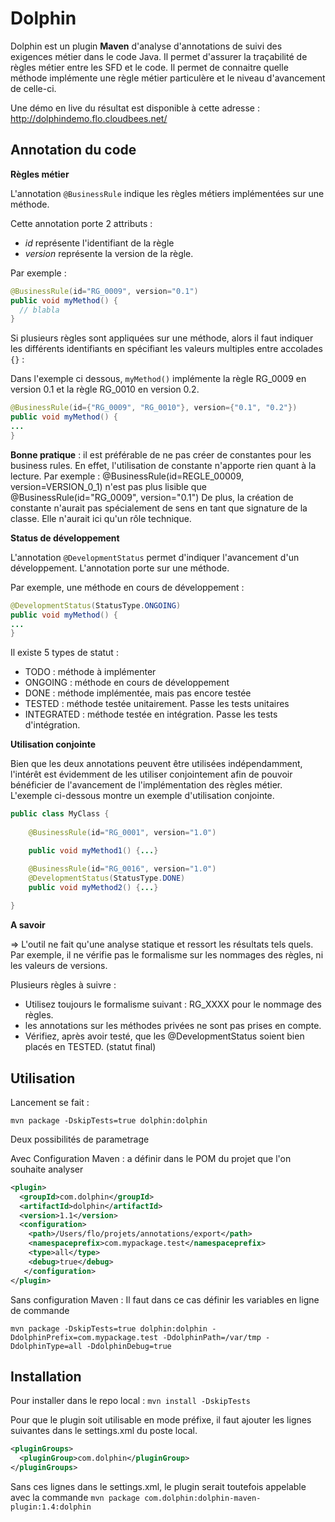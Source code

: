 Dolphin
=======

Dolphin est un plugin **Maven** d'analyse d'annotations de suivi des exigences métier dans le code Java.
Il permet d'assurer la traçabilité de règles métier entre les SFD et le code. Il permet de connaitre quelle méthode implémente une règle métier particulère et le niveau d'avancement de celle-ci.

Une démo en live du résultat est disponible à cette adresse : http://dolphindemo.flo.cloudbees.net/

Annotation du code
------------------

**Règles métier** 

L'annotation ```@BusinessRule``` indique les règles métiers implémentées sur une méthode.

Cette annotation porte 2 attributs :

- _id_ représente l'identifiant de la règle
- _version_ représente la version de la règle.

Par exemple :
```java
@BusinessRule(id="RG_0009", version="0.1")
public void myMethod() {
  // blabla
}
```

Si plusieurs règles sont appliquées sur une méthode, alors il faut indiquer les différents
identifiants en spécifiant les valeurs multiples entre accolades `{}` :

Dans l'exemple ci dessous, ```myMethod()``` implémente la règle RG_0009 en version 0.1 et la
règle RG_0010 en version 0.2.

```java
@BusinessRule(id={"RG_0009", "RG_0010"}, version={"0.1", "0.2"})
public void myMethod() {
...
}
```

**Bonne pratique** : il est préférable de ne pas créer de constantes pour les business
rules. En effet, l'utilisation de constante n'apporte rien quant à la lecture. Par exemple :
@BusinessRule(id=REGLE_00009, version=VERSION_0_1) n'est pas plus lisible que
@BusinessRule(id="RG_0009", version="0.1") De plus, la création de constante n'aurait pas
spécialement de sens en tant que signature de la classe. Elle n'aurait ici qu'un rôle technique.

**Status de développement**

L'annotation ```@DevelopmentStatus``` permet d'indiquer l'avancement d'un développement.
L'annotation porte sur une méthode.

Par exemple, une méthode en cours de développement :

```java
@DevelopmentStatus(StatusType.ONGOING)
public void myMethod() {
...    
}
```

Il existe 5 types de statut : 

* TODO : méthode à implémenter
* ONGOING : méthode en cours de développement
* DONE : méthode implémentée, mais pas encore testée
* TESTED : méthode testée unitairement. Passe les tests unitaires
* INTEGRATED : méthode testée en intégration. Passe les tests d'intégration.

**Utilisation conjointe**

Bien que les deux annotations peuvent être utilisées indépendamment, l'intérêt est
évidemment de les utiliser conjointement afin de pouvoir bénéficier de l'avancement de
l'implémentation des règles métier. L'exemple ci-dessous montre un exemple d'utilisation
conjointe.

```java
public class MyClass {
    
    @BusinessRule(id="RG_0001", version="1.0")

    public void myMethod1() {...}

    @BusinessRule(id="RG_0016", version="1.0")
    @DevelopmentStatus(StatusType.DONE)
    public void myMethod2() {...}
    
}
```


**A savoir**

=> L'outil ne fait qu'une analyse statique et ressort les résultats tels quels. Par exemple, il ne
vérifie pas le formalisme sur les nommages des règles, ni les valeurs de versions.

Plusieurs règles à suivre :

- Utilisez toujours le formalisme suivant : RG_XXXX pour le nommage des règles.
- les annotations sur les méthodes privées ne sont pas prises en compte.
- Vérifiez, après avoir testé, que les @DevelopmentStatus soient bien placés en TESTED. (statut final)


Utilisation 
------------

Lancement se fait : 

```
mvn package -DskipTests=true dolphin:dolphin
```

Deux possibilités de parametrage
 
Avec Configuration Maven : a définir dans le POM du projet que l'on souhaite analyser

```xml
<plugin>
  <groupId>com.dolphin</groupId>
  <artifactId>dolphin</artifactId>
  <version>1.1</version>
  <configuration>
    <path>/Users/flo/projets/annotations/export</path>
    <namespaceprefix>com.mypackage.test</namespaceprefix>
    <type>all</type>
    <debug>true</debug>
   </configuration>
</plugin>
```  

Sans configuration Maven :
Il faut dans ce cas définir les variables en ligne de commande

    mvn package -DskipTests=true dolphin:dolphin -DdolphinPrefix=com.mypackage.test -DdolphinPath=/var/tmp -DdolphinType=all -DdolphinDebug=true


Installation
------------

Pour installer dans le repo local : ```mvn install -DskipTests```

Pour que le plugin soit utilisable en mode préfixe, il faut ajouter les lignes suivantes dans le settings.xml du poste local. 

```xml
<pluginGroups>
  <pluginGroup>com.dolphin</pluginGroup>
</pluginGroups>
```

Sans ces lignes dans le settings.xml, le plugin serait toutefois appelable avec la commande ```mvn package com.dolphin:dolphin-maven-plugin:1.4:dolphin```    
